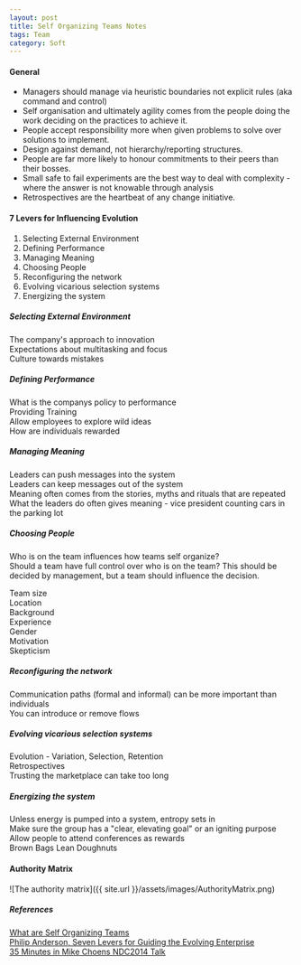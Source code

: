 ```yaml
---
layout: post
title: Self Organizing Teams Notes
tags: Team
category: Soft
---
```


#### General ####

- Managers should manage via heuristic boundaries not explicit rules (aka command and control)
- Self organisation and ultimately agility comes from the people doing the work deciding on the practices to achieve it.
- People accept responsibility more when given problems to solve over solutions to implement.
- Design against demand, not hierarchy/reporting structures.
- People are far more likely to honour commitments to their peers than their bosses.
- Small safe to fail experiments are the best way to deal with complexity - where the answer is not knowable through analysis
- Retrospectives are the heartbeat of any change initiative.

####  7 Levers for Influencing Evolution ####

1. Selecting External Environment  
2. Defining Performance  
3. Managing Meaning  
4. Choosing People  
5. Reconfiguring the network  
6. Evolving vicarious selection systems  
7. Energizing the system  

##### Selecting External Environment #####

The company's approach to innovation  
Expectations about multitasking and focus  
Culture towards mistakes  

##### Defining Performance #####

What is the companys policy to performance  
Providing Training  
Allow employees to explore wild ideas  
How are individuals rewarded  

##### Managing Meaning #####

Leaders can push messages into the system  
Leaders can keep messages out of the system  
Meaning often comes from the stories, myths and rituals that are repeated  
What the leaders do often gives meaning - vice president counting cars in the parking lot  

##### Choosing People #####

Who is on the team influences how teams self organize?  
Should a team have full control over who is on the team? This should be decided by management, but a team should influence the decision.  

Team size  
Location  
Background  
Experience  
Gender  
Motivation  
Skepticism  

##### Reconfiguring the network #####

Communication paths (formal and informal) can be more important than individuals  
You can introduce or remove flows  

##### Evolving vicarious selection systems #####

Evolution - Variation, Selection, Retention  
Retrospectives  
Trusting the marketplace can take too long  

##### Energizing the system #####

Unless energy is pumped into a system, entropy sets in  
Make sure the group has a "clear, elevating goal" or an igniting purpose
Allow people to attend conferences as rewards  
Brown Bags
Lean Doughnuts

#### Authority Matrix ####

![The authority matrix]({{ site.url }}/assets/images/AuthorityMatrix.png)

##### References #####

[What are Self Organizing Teams](http://www.infoq.com/articles/what-are-self-organising-teams)  
[Philip Anderson, Seven Levers for Guiding the Evolving Enterprise]()  
[35 Minutes in Mike Choens NDC2014 Talk](https://vimeo.com/97537676)  


